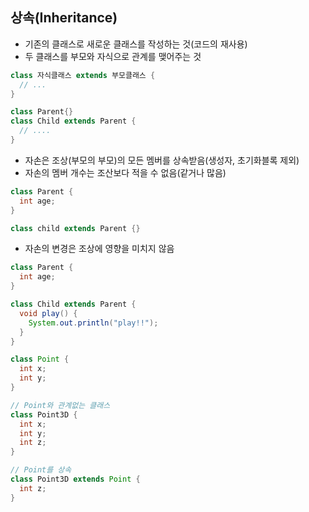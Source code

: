 ## 상속(Inheritance)

- 기존의 클래스로 새로운 클래스를 작성하는 것(코드의 재사용)
- 두 클래스를 부모와 자식으로 관계를 맺어주는 것

```java
class 자식클래스 extends 부모클래스 {
  // ...
}
```

````java
class Parent{}
class Child extends Parent {
  // ....
}
````

- 자손은 조상(부모의 부모)의 모든 멤버를 상속받음(생성자, 초기화블록 제외)
- 자손의 멤버 개수는 조산보다 적을 수 없음(같거나 많음)

```java
class Parent {
  int age;
}

class child extends Parent {}
```

- 자손의 변경은 조상에 영향을 미치지 않음

```java
class Parent {
  int age;
}

class Child extends Parent {
  void play() {
    System.out.println("play!!");
  }
}
```

```java
class Point {
  int x;
  int y;
}
```

```java
// Point와 관계없는 클래스
class Point3D {
  int x;
  int y;
  int z;
}
```

````java
// Point를 상속
class Point3D extends Point {
  int z;
}
````

